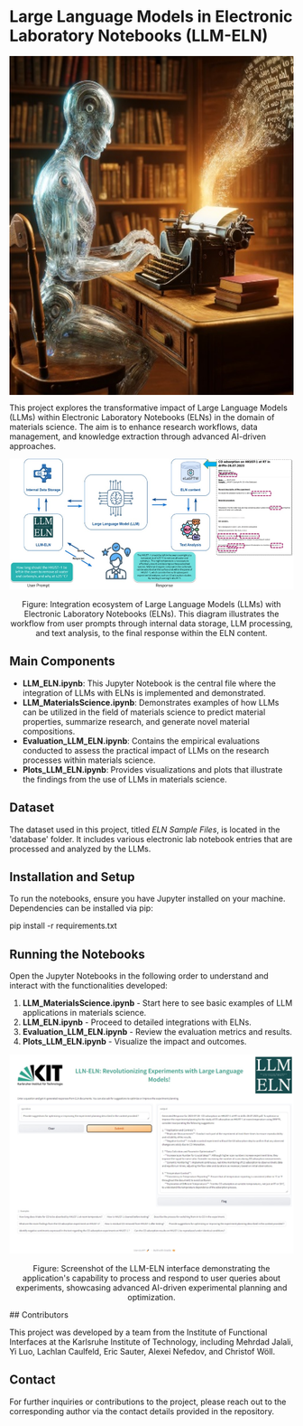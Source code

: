# Large Language Models in Electronic Laboratory Notebooks (LLM-ELN)
<div style="display: flex; justify-content: center; align-items: center;">
    <img src="NLP1.jpg" alt="NLP1" width="600" height="600">
</div>

This project explores the transformative impact of Large Language Models (LLMs) within Electronic Laboratory Notebooks (ELNs) in the domain of materials science. The aim is to enhance research workflows, data management, and knowledge extraction through advanced AI-driven approaches.

<div style="text-align: center;">
    <img src="Ecosystem.jpg" alt="LLM-ELN Integration Ecosystem" width="800">
    <p>Figure: Integration ecosystem of Large Language Models (LLMs) with Electronic Laboratory Notebooks (ELNs). This diagram illustrates the workflow from user prompts through internal data storage, LLM processing, and text analysis, to the final response within the ELN content.</p>
</div>

## Main Components

- **LLM_ELN.ipynb**: This Jupyter Notebook is the central file where the integration of LLMs with ELNs is implemented and demonstrated.
- **LLM_MaterialsScience.ipynb**: Demonstrates examples of how LLMs can be utilized in the field of materials science to predict material properties, summarize research, and generate novel material compositions.
- **Evaluation_LLM_ELN.ipynb**: Contains the empirical evaluations conducted to assess the practical impact of LLMs on the research processes within materials science.
- **Plots_LLM_ELN.ipynb**: Provides visualizations and plots that illustrate the findings from the use of LLMs in materials science.

## Dataset

The dataset used in this project, titled _ELN Sample Files_, is located in the 'database' folder. It includes various electronic lab notebook entries that are processed and analyzed by the LLMs.

## Installation and Setup

To run the notebooks, ensure you have Jupyter installed on your machine. Dependencies can be installed via pip:

pip install -r requirements.txt


## Running the Notebooks

Open the Jupyter Notebooks in the following order to understand and interact with the functionalities developed:

1. **LLM_MaterialsScience.ipynb** - Start here to see basic examples of LLM applications in materials science.
2. **LLM_ELN.ipynb** - Proceed to detailed integrations with ELNs.
3. **Evaluation_LLM_ELN.ipynb** - Review the evaluation metrics and results.
4. **Plots_LLM_ELN.ipynb** - Visualize the impact and outcomes.

<div style="text-align: center;">
    <img src="LLM-ELN-APP.jpg" alt="LLM-ELN Application Interface" width="800">
    <p>Figure: Screenshot of the LLM-ELN interface demonstrating the application's capability to process and respond to user queries about experiments, showcasing advanced AI-driven experimental planning and optimization.</p>
</div>
## Contributors

This project was developed by a team from the Institute of Functional Interfaces at the Karlsruhe Institute of Technology, including Mehrdad Jalali, Yi Luo, Lachlan Caulfeld, Eric Sauter, Alexei Nefedov, and Christof Wöll.

## Contact

For further inquiries or contributions to the project, please reach out to the corresponding author via the contact details provided in the repository.
